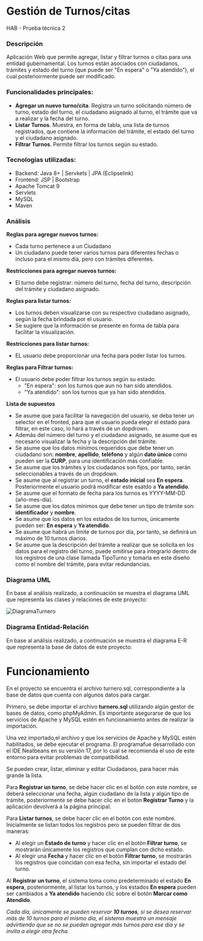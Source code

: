 # Gestión de Turnos/citas                           
HAB - Prueba técnica 2


### Descripción
Aplicación Web que permite agregar, listar y filtrar turnos o citas para una entidad gubernamental. Los turnos están asociados con ciudadanos, trámites y estado del turno (que puede ser "En espera" o "Ya atendido"), el cual posterioirmente puede ser modificado.

### Funcionalidades principales:
+ **Agregar un nuevo turno/cita**. Registra un turno solicitando número de turno, estado del turno, el ciudadano asignado al turno, el trámite que va a realizar y la fecha del turno.
+ **Listar Turnos**. Muestra, en forma de tabla, una lista de turnos registrados, que contiene la información del trámite, el estado del turno y el ciudadano asignado.
+ **Filtrar Turnos**. Permite filtrar los turnos según su estado. 

### Tecnologías utilizadas:
+ Backend: Java 8+ | Servkets | JPA (Eclipselink)
+ Frontend: JSP | Bootstrap
+ Apache Tomcat 9
+ Servlets
+ MySQL
+ Maven

### Análisis

**Reglas para agregar nuevos turnos:**
+ Cada turno pertenece a un Ciudadano
+ Un ciudadano puede tener varios turnos para diferentes fechas o incluso para el mismo día, pero con trámites diferentes.

**Restricciones para agregar nuevos turnos:**
+ El turno debe registrar: número del turno, fecha del turno, descripción del trámite y ciudadano asignado.
  
**Reglas para listar turnos:**
+ Los turnos deben visualizarse con su respectivo ciudadano asignado, según la fecha brindada por el usuario.
+ Se sugiere que la información se presente en forma de tabla para facilitar la visualización.

**Restricciones para listar turnos:**
+ EL usuario debe proporcionar una fecha para poder listar los turnos.

**Reglas para Filtrar turnos:**
+ El usuario debe poder filtrar los turnos según su estado.
  + "En espera": son los turnos que aun no han sido atendidos.
  + "Ya atendido": son los turnos que ya han sido atendidos.

**Lista de supuestos**
+ Se asume que para facilitar la navegación del usuario, se deba tener un selector en el fronted, para que el usuario pueda elegir el estado para filtrar, en este caso, lo hará a través de un dopdrown.
+ Además del número del turno y el ciudadano asignado, se asume que es necesario visualizar la fecha y la descripción del trámite.
+ Se asume que los datos mínimos requeridos que debe tener un ciudadano son: **nombre**, **apellido**, **teléfono** y algún **dato único** como pueden ser la **CURP**, para una identificación más confiable.
+ Se asume que los trámites y los ciudadanos son fijos, por tanto, serán seleccionables a través de un dropdown.
+ Se asume que al registrar un turno, el **estado inicial** sea **En espera**. Posteriormente el usuario podrá modificar este esatdo a **Ya atendido**.
+ Se asume que el formato de fecha para los turnos es YYYY-MM-DD (año-mes-día).
+ Se asume que los datos mínimos que debe tener un tipo de trámite son: **identificador** y **nombre**.
+ Se asume que los datos en los estados de los turnos, únicamente pueden ser: **En espera** y **Ya atendido**.
+ Se asume que habrá un límite de turnos por día, por tanto, se definirá un máximo de 10 turnos diarios.
+ Se asume que la descripción del trámite a realizar que se solicita en los datos para el registro del turno, puede omitirse para integrarlo dentro de los registros de una clase llamada TipoTurno y tomarla en este diseño como el nombre del trámite, para evitar redundancias.

### Diagrama UML
En base al análisis realizado, a continuación se muestra el diagrama UML que representa las clases y relaciones de este proyecto:

![DiagramaTurnero](https://github.com/user-attachments/assets/8a29b992-ee96-4a72-8694-afccb879d309)

### Diagrama Entidad-Relación
En base al análisis realizado, a continuación se muestra el diagrama E-R que representa la base de datos de este proyecto:



# Funcionamiento                          
En el proyecto se encuentra el archivo turnero.sql, correspondiente a la base de datos que cuenta con algunos datos para cargar.

Primero, se debe importar el archivo **turnero.sql** utilizando algún gestor de bases de datos, como phpMyAdmin. Es importante asegurarse de que los servicios de Apache y MySQL estén en funcionamiento antes de realizar la importación.

Una vez importado,el archivo y que los servicios de Apache y MySQL estén habilitados, se debe ejecutar el programa. El programafue desarrollado con el IDE Neatbeans en su versión 17, por lo cual se recomienda el uso de este entorno para evitar problemas de compatibilidad.

Se pueden crear, listar, eliminar y editar Ciudadanos, para hacer más grande la lista.

Para **Registrar un turno**, se debe hacer clic en el botón con este nombre, se deberá seleccionar una fecha, algún ciudadano de la lista y algún tipo de trámite, posteriormente se debe hacer clic en el botón **Registrar Turno** y la aplicación devolverá a la página principal.

Para **Listar turnos**, se  debe hacer clic en el botón con este nombre. Inicialmente se listan todos los registros pero se pueden filtrar de dos maneras:
+ Al elegir un **Estado de turno** y hacer clic en el botón **Filtrar turno**, se mostrarán únicamente los registros que cumplan con dicho estado.
+ Al elegir una **Fecha** y hacer clic en el botón **Filtrar turno**, se mostrarán los registros que coincidan con esa fecha, sin importar el estado del turno.

Al **Registrar un turno**, el sistema toma como predeterminado el estado **En espera**, posteriormente, al listar los turnos, y los estados **En espera** pueden ser cambiados a **Ya atendido** haciendo clic sobre el botón **Marcar como Atendido**.

*Cada día, únicamente se pueden reservar **10 turnos**, si se desea reservar más de 10 turnos para el mismo día, el sistema muestra un mensaje advirtiendo que se no se pueden agregar más turnos para ese día y se invita a elegir otra fecha.*

